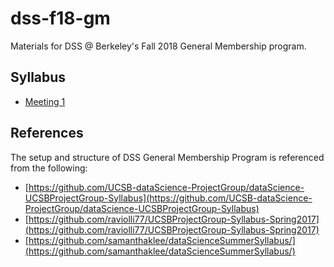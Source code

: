 # dss-f18-gm
Materials for DSS @ Berkeley's Fall 2018 General Membership program.

## Syllabus
- [Meeting 1](syllabus/meeting01.md)

## References
The setup and structure of DSS General Membership Program is referenced from the following:
- [https://github.com/UCSB-dataScience-ProjectGroup/dataScience-UCSBProjectGroup-Syllabus](https://github.com/UCSB-dataScience-ProjectGroup/dataScience-UCSBProjectGroup-Syllabus)
- [https://github.com/raviolli77/UCSBProjectGroup-Syllabus-Spring2017](https://github.com/raviolli77/UCSBProjectGroup-Syllabus-Spring2017)
- [https://github.com/samanthaklee/dataScienceSummerSyllabus/](https://github.com/samanthaklee/dataScienceSummerSyllabus/)
